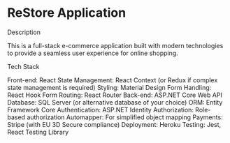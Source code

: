 # ReStore Application

Description

This is a full-stack e-commerce application built with modern technologies to provide a seamless user experience for online shopping.

Tech Stack

Front-end: React
State Management: React Context (or Redux if complex state management is required)
Styling: Material Design
Form Handling: React Hook Form
Routing: React Router
Back-end: ASP.NET Core Web API
Database: SQL Server (or alternative database of your choice)
ORM: Entity Framework Core
Authentication: ASP.NET Identity
Authorization: Role-based authorization
Automapper: For simplified object mapping
Payments: Stripe (with EU 3D Secure compliance)
Deployment: Heroku
Testing: Jest, React Testing Library

